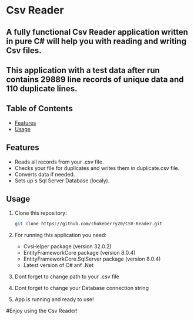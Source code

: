 # Csv Reader

## A fully functional Csv Reader application written in pure C# will help you with reading and writing Csv files.

## This application with a test data after run contains 29889 line records of unique data and 110 duplicate lines.

## Table of Contents

- [Features](#features)
- [Usage](#usage)

## Features

- Reads all records from your .csv file.
- Checks your file for duplicates and writes them in duplicate.csv file.
- Converts data if needed.
- Sets up s Sql Server Database (localy).

## Usage

1. Clone this repository:

   ```bash
   git clone https://github.com/chokeberry20/CSV-Reader.git

2. For running this application you need:
   - CvsHelper package (version 32.0.2)
   - EntityFrameworkCore package (version 8.0.4)
   - EntityFrameworkCore.SqlServer package (version 8.0.4) 
   - Latest version of C# anf .Net

3. Dont forget to change path to your .csv file

4. Dont forget to change your Database connection string

5. App is running and ready to use!


#Enjoy using the Csv Reader!
